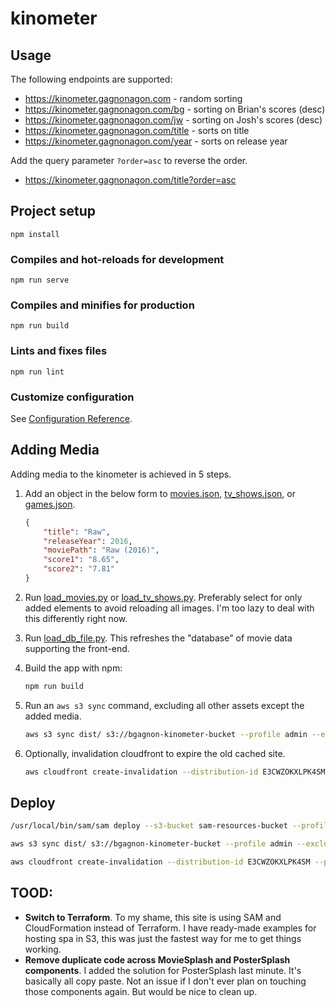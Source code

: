 # kinometer

## Usage

The following endpoints are supported:

* https://kinometer.gagnonagon.com - random sorting
* https://kinometer.gagnonagon.com/bg - sorting on Brian's scores (desc)
* https://kinometer.gagnonagon.com/jw - sorting on Josh's scores (desc)
* https://kinometer.gagnonagon.com/title - sorts on title
* https://kinometer.gagnonagon.com/year - sorts on release year

Add the query parameter `?order=asc` to reverse the order.
* https://kinometer.gagnonagon.com/title?order=asc

## Project setup
```
npm install
```

### Compiles and hot-reloads for development
```
npm run serve
```

### Compiles and minifies for production
```
npm run build
```

### Lints and fixes files
```
npm run lint
```

### Customize configuration
See [Configuration Reference](https://cli.vuejs.org/config/).

## Adding Media

Adding media to the kinometer is achieved in 5 steps. 

1. Add an object in the below form to [movies.json](./asset_loader/data/movies.json), [tv_shows.json](./asset_loader/data/tv_shows.json), or [games.json](./asset_loader/data/games.json). 
    ```json
    {
        "title": "Raw",
        "releaseYear": 2016,
        "moviePath": "Raw (2016)",
        "score1": "8.65",
        "score2": "7.81"
    }
    ```

2. Run [load_movies.py](./asset_loader/load_movies.py) or [load_tv_shows.py](./asset_loader/load_tv_shows.py). Preferably select for only added elements to avoid reloading all images. I'm too lazy to deal with this differently right now. 

3. Run [load_db_file.py](./asset_loader/load_db_file.py). This refreshes the "database" of movie data supporting the front-end. 

4. Build the app with npm:
    ```sh
    npm run build
    ```

5. Run an `aws s3 sync` command, excluding all other assets except the added media. 
    ```sh
    aws s3 sync dist/ s3://bgagnon-kinometer-bucket --profile admin --exclude 'assets/movies/*' --include 'assets/movies/Raw (2016)/*'
    ```

6. Optionally, invalidation cloudfront to expire the old cached site. 
    ```sh
    aws cloudfront create-invalidation --distribution-id E3CWZOKXLPK4SM --paths "/*" --profile admin
    ```

## Deploy

```sh
/usr/local/bin/sam/sam deploy --s3-bucket sam-resources-bucket --profile admin
```

```sh
aws s3 sync dist/ s3://bgagnon-kinometer-bucket --profile admin --exclude 'assets/movies/*'
```

```sh
aws cloudfront create-invalidation --distribution-id E3CWZOKXLPK4SM --paths "/*" --profile admin
```

## TOOD:

* **Switch to Terraform**. To my shame, this site is using SAM and CloudFormation instead of Terraform. I have ready-made examples for hosting spa in S3, this was just the fastest way for me to get things working. 
* **Remove duplicate code across MovieSplash and PosterSplash components**. I added the solution for PosterSplash last minute. It's basically all copy paste. Not an issue if I don't ever plan on touching those components again. But would be nice to clean up. 
